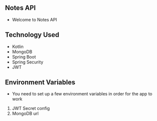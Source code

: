 ## Notes API
- Welcome to Notes API

## Technology Used
- Kotlin
- MongoDB
- Spring Boot
- Spring Security
- JWT

## Environment Variables
- You need to set up a few environment variables in order for the app to work
1. JWT Secret config
2. MongoDB url
